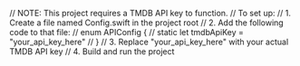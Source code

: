 // NOTE: This project requires a TMDB API key to function.
// To set up:
// 1. Create a file named Config.swift in the project root
// 2. Add the following code to that file:
//    enum APIConfig {
//        static let tmdbApiKey = "your_api_key_here"
//    }
// 3. Replace "your_api_key_here" with your actual TMDB API key
// 4. Build and run the project

